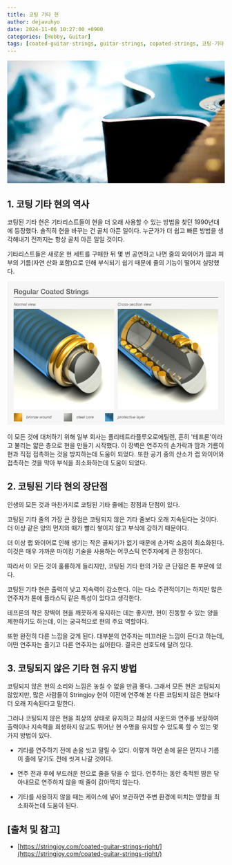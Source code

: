 ```yaml
---
title: 코팅 기타 현
author: dejavuhyo
date: 2024-11-06 10:27:00 +0900
categories: [Hobby, Guitar]
tags: [coated-guitar-strings, guitar-strings, copated-strings, 코팅-기타-현, 기타-현, 코팅-현]
---
```


![coated-guitar-strings](/assets/img/2024-11-06-coated-guitar-strings/coated-guitar-strings.jpg)

## 1. 코팅 기타 현의 역사
코팅된 기타 현은 기타리스트들이 현을 더 오래 사용할 수 있는 방법을 찾던 1990년대에 등장했다. 솔직히 현을 바꾸는 건 골치 아픈 일이다. 누군가가 더 쉽고 빠른 방법을 생각해내기 전까지는 항상 골치 아픈 일일 것이다.

기타리스트들은 새로운 현 세트를 구매한 뒤 몇 번 공연하고 나면 줄의 와이어가 땀과 피부의 기름(자연 산화 포함)으로 인해 부식되기 쉽기 때문에 줄의 기능이 떨어져 실망했다.

![coated-strings](/assets/img/2024-11-06-coated-guitar-strings/coated-strings.jpg)

이 모든 것에 대처하기 위해 일부 회사는 폴리테트라플루오로에틸렌, 흔히 '테프론'이라고 불리는 얇은 층으로 현을 만들기 시작했다. 이 장벽은 연주자의 손가락과 땀과 기름이 현과 직접 접촉하는 것을 방지하는데 도움이 되었다. 또한 공기 중의 산소가 랩 와이어와 접촉하는 것을 막아 부식을 최소화하는데 도움이 되었다.

## 2. 코팅된 기타 현의 장단점
인생의 모든 것과 마찬가지로 코팅된 기타 줄에는 장점과 단점이 있다.

코팅된 기타 줄의 가장 큰 장점은 코팅되지 않은 기타 줄보다 오래 지속된다는 것이다. 더 이상 같은 양의 먼지와 때가 빨리 쌓이지 않고 부식에 강하기 때문이다.

더 이상 랩 와이어로 인해 생기는 작은 골짜기가 없기 때문에 손가락 소음이 최소화된다. 이것은 매우 가까운 마이킹 기술을 사용하는 어쿠스틱 연주자에게 큰 장점이다.

따라서 이 모든 것이 훌륭하게 들리지만, 코팅된 기타 현의 가장 큰 단점은 톤 부문에 있다.

코팅된 기타 현은 출력이 낮고 지속력이 감소한다. 이는 다소 주관적이기는 하지만 많은 연주자가 톤에 플라스틱 같은 특성이 있다고 생각한다.

테프론의 작은 장벽이 현을 깨끗하게 유지하는 데는 좋지만, 현이 진동할 수 있는 양을 제한하기도 하는데, 이는 궁극적으로 현의 주요 역할이다.

또한 완전히 다른 느낌을 갖게 된다. 대부분의 연주자는 미끄러운 느낌이 든다고 하는데, 어떤 연주자는 즐기고 다른 연주자는 싫어한다. 결국은 선호도에 달려 있다.

## 3. 코팅되지 않은 기타 현 유지 방법
코팅되지 않은 현의 소리와 느낌은 놓칠 수 없을 만큼 좋다. 그래서 모든 현은 코팅되지 않았지만, 많은 사람들이 Stringjoy 현이 이전에 연주해 본 다른 코팅되지 않은 현보다 더 오래 지속된다고 말한다.

그러나 코팅되지 않은 현을 최상의 상태로 유지하고 최상의 사운드와 연주를 보장하여 출력이나 지속력을 희생하지 않고도 뛰어난 현 수명을 유지할 수 있도록 할 수 있는 몇 가지 방법이 있다.

* 기타를 연주하기 전에 손을 씻고 말릴 수 있다. 이렇게 하면 손에 묻은 먼지나 기름이 줄에 닿기도 전에 씻겨 나갈 것이다.

* 연주 전과 후에 부드러운 천으로 줄을 닦을 수 있다. 연주하는 동안 축적된 땀은 닦아내므로 연주하지 않을 때 줄이 갉아먹지 않는다.

* 기타를 사용하지 않을 때는 케이스에 넣어 보관하면 주변 환경에 미치는 영향을 최소화하는데 도움이 된다.

## [출처 및 참고]
* [https://stringjoy.com/coated-guitar-strings-right/](https://stringjoy.com/coated-guitar-strings-right/)
